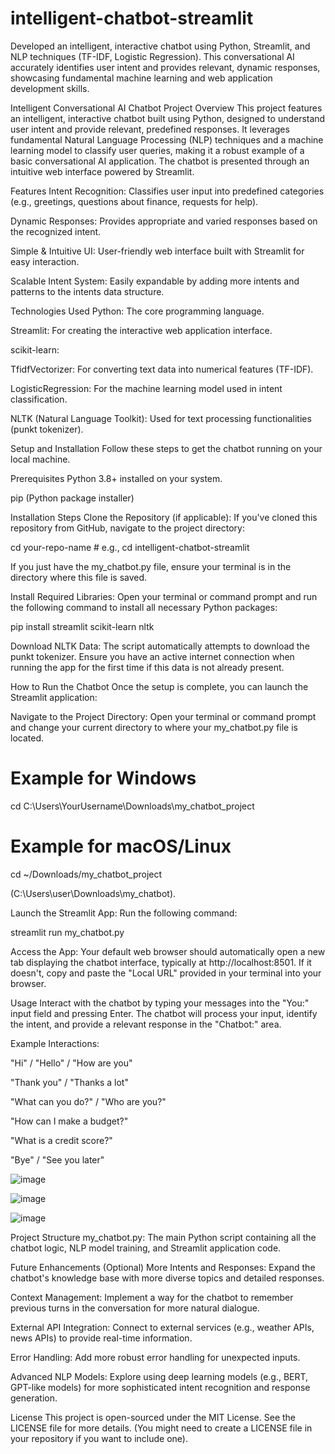 # intelligent-chatbot-streamlit
Developed an intelligent, interactive chatbot using Python, Streamlit, and NLP techniques (TF-IDF, Logistic Regression). This conversational AI accurately identifies user intent and provides relevant, dynamic responses, showcasing fundamental machine learning and web application development skills.


Intelligent Conversational AI Chatbot
Project Overview
This project features an intelligent, interactive chatbot built using Python, designed to understand user intent and provide relevant, predefined responses. It leverages fundamental Natural Language Processing (NLP) techniques and a machine learning model to classify user queries, making it a robust example of a basic conversational AI application. The chatbot is presented through an intuitive web interface powered by Streamlit.

Features
Intent Recognition: Classifies user input into predefined categories (e.g., greetings, questions about finance, requests for help).

Dynamic Responses: Provides appropriate and varied responses based on the recognized intent.

Simple & Intuitive UI: User-friendly web interface built with Streamlit for easy interaction.

Scalable Intent System: Easily expandable by adding more intents and patterns to the intents data structure.

Technologies Used
Python: The core programming language.

Streamlit: For creating the interactive web application interface.

scikit-learn:

TfidfVectorizer: For converting text data into numerical features (TF-IDF).

LogisticRegression: For the machine learning model used in intent classification.

NLTK (Natural Language Toolkit): Used for text processing functionalities (punkt tokenizer).

Setup and Installation
Follow these steps to get the chatbot running on your local machine.

Prerequisites
Python 3.8+ installed on your system.

pip (Python package installer)

Installation Steps
Clone the Repository (if applicable):
If you've cloned this repository from GitHub, navigate to the project directory:

cd your-repo-name # e.g., cd intelligent-chatbot-streamlit

If you just have the my_chatbot.py file, ensure your terminal is in the directory where this file is saved.

Install Required Libraries:
Open your terminal or command prompt and run the following command to install all necessary Python packages:

pip install streamlit scikit-learn nltk

Download NLTK Data:
The script automatically attempts to download the punkt tokenizer. Ensure you have an active internet connection when running the app for the first time if this data is not already present.

How to Run the Chatbot
Once the setup is complete, you can launch the Streamlit application:

Navigate to the Project Directory:
Open your terminal or command prompt and change your current directory to where your my_chatbot.py file is located.

# Example for Windows
cd C:\Users\YourUsername\Downloads\my_chatbot_project
# Example for macOS/Linux
cd ~/Downloads/my_chatbot_project

(C:\Users\user\Downloads\my_chatbot).

Launch the Streamlit App:
Run the following command:

streamlit run my_chatbot.py

Access the App:
Your default web browser should automatically open a new tab displaying the chatbot interface, typically at http://localhost:8501. If it doesn't, copy and paste the "Local URL" provided in your terminal into your browser.

Usage
Interact with the chatbot by typing your messages into the "You:" input field and pressing Enter. The chatbot will process your input, identify the intent, and provide a relevant response in the "Chatbot:" area.

Example Interactions:

"Hi" / "Hello" / "How are you"

"Thank you" / "Thanks a lot"

"What can you do?" / "Who are you?"

"How can I make a budget?"

"What is a credit score?"

"Bye" / "See you later"

![image](https://github.com/user-attachments/assets/91fe2d75-036d-4900-a909-f25453327f23)

![image](https://github.com/user-attachments/assets/847c5086-f3b7-42fc-b354-8b62e74ec86a)

![image](https://github.com/user-attachments/assets/31ec7276-71f4-46a6-8b0b-11a17dcd7f1d)






Project Structure
my_chatbot.py: The main Python script containing all the chatbot logic, NLP model training, and Streamlit application code.

Future Enhancements (Optional)
More Intents and Responses: Expand the chatbot's knowledge base with more diverse topics and detailed responses.

Context Management: Implement a way for the chatbot to remember previous turns in the conversation for more natural dialogue.

External API Integration: Connect to external services (e.g., weather APIs, news APIs) to provide real-time information.

Error Handling: Add more robust error handling for unexpected inputs.

Advanced NLP Models: Explore using deep learning models (e.g., BERT, GPT-like models) for more sophisticated intent recognition and response generation.

License
This project is open-sourced under the MIT License. See the LICENSE file for more details. (You might need to create a LICENSE file in your repository if you want to include one).









